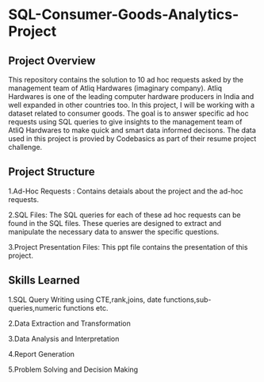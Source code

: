 # SQL-Consumer-Goods-Analytics-Project

## Project Overview

This repository contains the solution to 10 ad hoc requests asked by the management team of Atliq Hardwares (imaginary company). Atliq Hardwares is one of the leading computer hardware producers in India and well expanded in other countries too. In this project, I will be working with a dataset related to consumer goods. The goal is to answer specific ad hoc requests using SQL queries to give insights to the management team of AtliQ Hardwares to make quick and smart data informed decisons. The data used in this project is provied by Codebasics as part of their resume project challenge.

## Project Structure

1.Ad-Hoc Requests : Contains detaials about the project and the ad-hoc requests.

2.SQL Files: The SQL queries for each of these ad hoc requests can be found in the SQL files. These queries are designed to extract and manipulate the necessary data to answer the specific questions.

3.Project Presentation Files: This ppt file contains the presentation of this project.

## Skills Learned

1.SQL Query Writing using CTE,rank,joins, date functions,sub-queries,numeric functions etc.

2.Data Extraction and Transformation

3.Data Analysis and Interpretation

4.Report Generation

5.Problem Solving and Decision Making
